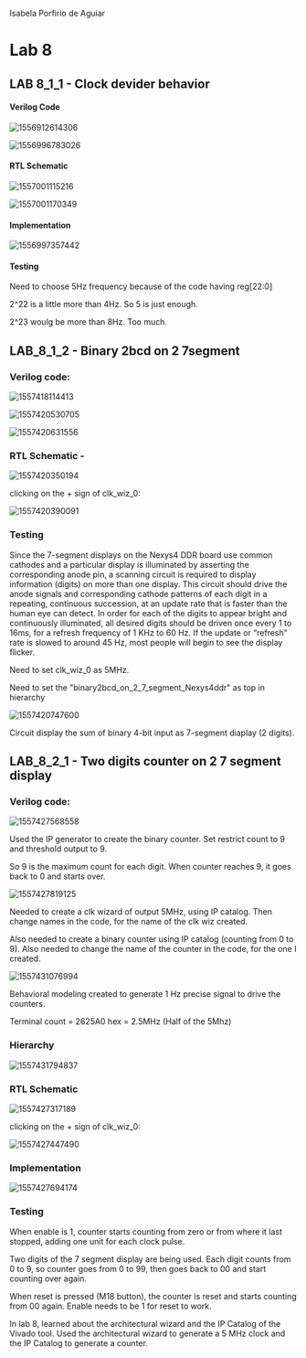 Isabela Porfirio de Aguiar

# Lab 8

## LAB 8_1_1 - Clock devider behavior

#### Verilog Code

![1556912614306](1556912614306.png)



![1556996783026](1556996783026.png)



#### RTL Schematic

![1557001115216](1557001115216.png)



![1557001170349](1557001170349.png)

#### Implementation

![1556997357442](1556997357442.png)

#### Testing

Need to choose 5Hz frequency because of the code having reg[22:0]

2^22 is a little more than 4Hz. So 5 is just enough.

2^23 woulg be more than 8Hz. Too much.





## LAB_8_1_2 - Binary 2bcd on 2 7segment

### Verilog code:

![1557418114413](1557418114413.png)



![1557420530705](1557420530705.png)



![1557420631556](1557420631556.png)



### RTL Schematic - 



![1557420350194](1557420350194.png)

clicking on the + sign of clk_wiz_0:

![1557420390091](1557420390091.png)





### Testing

Since the 7-segment displays on the Nexys4 DDR board use common cathodes and a
particular display is illuminated by asserting the corresponding anode pin, a scanning circuit is required to
display information (digits) on more than one display. This circuit should drive the anode signals and
corresponding cathode patterns of each digit in a repeating, continuous succession, at an update rate that
is faster than the human eye can detect. In order for each of the digits to appear bright and continuously
illuminated, all desired digits should be driven once every 1 to 16ms, for a refresh frequency of 1 KHz to
60 Hz. If the update or “refresh” rate is slowed to around 45 Hz, most people will begin to see the display
flicker.

Need to set clk_wiz_0 as 5MHz. 

Need to set the "binary2bcd_on_2_7_segment_Nexys4ddr" as top in hierarchy

![1557420747600](1557420747600.png)



Circuit display the sum of binary 4-bit input as 7-segment diaplay (2 digits).



## LAB_8_2_1 - Two digits counter on 2 7 segment display

### Verilog code:

![1557427568558](1557427568558.png)

Used the IP generator to create the binary counter. Set restrict count to 9 and threshold output to 9.

So 9 is the maximum count for each digit.  When counter reaches 9, it goes back to 0 and starts over.

![1557427819125](1557427819125.png)



Needed to create a clk wizard of output 5MHz, using IP catalog. Then change names in the code, for the name of the clk wiz created.

Also needed to create a binary counter using IP catalog (counting from 0 to 9). Also needed to change the name of the counter in the code, for the one I created.

![1557431076994](1557431076994.png)

Behavioral modeling created to generate 1 Hz precise signal to drive the counters.

Terminal count = 2625A0 hex = 2.5MHz (Half of the 5Mhz)

### Hierarchy

![1557431794837](1557431794837.png)

### RTL Schematic

![1557427317189](1557427317189.png)

clicking on the + sign of clk_wiz_0:



![1557427447490](1557427447490.png)



### Implementation

![1557427694174](1557427694174.png)





### Testing

When enable is 1, counter starts counting from zero or from where it last stopped, adding one unit for each clock pulse. 

Two digits of the 7 segment display are being used. Each digit counts from 0 to 9, so counter goes from 0 to 99, then goes back to 00 and start counting over again. 

When reset is pressed (M18 button), the counter is reset and starts counting from 00 again. Enable needs to be 1 for reset to work.





In lab 8, learned about the architectural wizard and the IP Catalog of the Vivado tool. Used the
architectural wizard to generate a 5 MHz clock and the IP Catalog to generate a counter. 